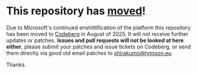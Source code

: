 # This repository has [moved](https://shinmera.com/projects/pathname-utils)!
Due to Microsoft's continued enshittification of the platform this repository has been moved to [Codeberg](https://shinmera.com/projects/pathname-utils) in August of 2025. It will not receive further updates or patches. **Issues and pull requests will not be looked at here either**, please submit your patches and issue tickets on Codeberg, or send them directly via good old email patches to [shirakumo@tymoon.eu](mailto:shirakumo@tymoon.eu).

Thanks.